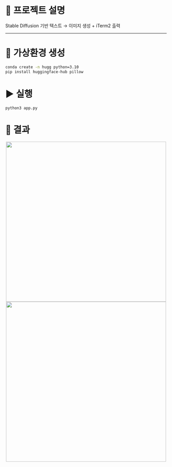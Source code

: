 # 🚀 프로젝트 설명
Stable Diffusion 기반 텍스트 → 이미지 생성 + iTerm2 출력

---

# 🐍 가상환경 생성
```bash
conda create -n hugg python=3.10
pip install huggingface-hub pillow
```

# ▶️ 실행
```
python3 app.py
```

# 📸 결과
<p align="center">
  <img src="https://github.com/user-attachments/assets/5d0e1df4-86c0-4df9-805e-35765b21f83c" width="500">
  <img src="https://github.com/user-attachments/assets/1163d736-1c9c-47ca-80bc-a27774aa11d4" width="500">
</p>
